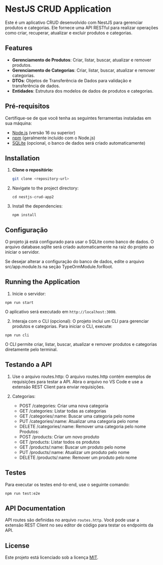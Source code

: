 # NestJS CRUD Application

Este é um aplicativo CRUD desenvolvido com NestJS para gerenciar produtos e categorias. Ele fornece uma API RESTful para realizar operações como criar, recuperar, atualizar e excluir produtos e categorias.

## Features

- **Gerenciamento de Produtos**: Criar, listar, buscar, atualizar e remover produtos.
- **Gerenciamento de Categorias**: Criar, listar, buscar, atualizar e remover categorias.
- **DTOs**: Objetos de Transferência de Dados para validação e transferência de dados.
- **Entidades**: Estrutura dos modelos de dados de produtos e categorias.

## Pré-requisitos

Certifique-se de que você tenha as seguintes ferramentas instaladas em sua máquina:

- [Node.js](https://nodejs.org/) (versão 16 ou superior)
- [npm](https://www.npmjs.com/) (geralmente incluído com o Node.js)
- [SQLite](https://www.sqlite.org/) (opcional, o banco de dados será criado automaticamente)

## Installation

1. **Clone o repositório:**
   ```bash
   git clone <repository-url>
   ```

2. Navigate to the project directory:
   ```
   cd nestjs-crud-app2
   ```

3. Install the dependencies:
   ```
   npm install
   ```

## Configuração
O projeto já está configurado para usar o SQLite como banco de dados. O arquivo database.sqlite será criado automaticamente na raiz do projeto ao iniciar o servidor.

Se desejar alterar a configuração do banco de dados, edite o arquivo src/app.module.ts na seção TypeOrmModule.forRoot.

## Running the Application

1. Inicie o servidor:
```
npm run start
```
O aplicativo será executado em `http://localhost:3000`.

2. Interaja com o CLI (opcional): O projeto inclui um CLI para gerenciar produtos e categorias. Para iniciar o CLI, execute:
```
npm run cli
```
O CLI permite criar, listar, buscar, atualizar e remover produtos e categorias diretamente pelo terminal.

## Testando a API

1. Use o arquivo routes.http: O arquivo routes.http contém exemplos de requisições para testar a API. Abra o arquivo no VS Code e use a extensão REST Client para enviar requisições.

2. Categorias:
   - POST /categories: Criar uma nova categoria
   - GET /categories: Listar todas as categorias
   - GET /categories/:name: Buscar uma categoria pelo nome
   - PUT /categories/:name: Atualizar uma categoria pelo nome
   - DELETE /categories/:name: Remover uma categoria pelo nome
Produtos:
   - POST /products: Criar um novo produto
   - GET /products: Listar todos os produtos
   - GET /products/:name: Buscar um produto pelo nome
   - PUT /products/:name: Atualizar um produto pelo nome
   - DELETE /products/:name: Remover um produto pelo nome

## Testes
Para executar os testes end-to-end, use o seguinte comando:
```
npm run test:e2e
```

## API Documentation

API routes são definidas no arquivo `routes.http`. Você pode usar a extensão REST Client no seu editor de código para testar os endpoints da API.


## License

Este projeto está licenciado sob a licença [MIT](/LICENSE).